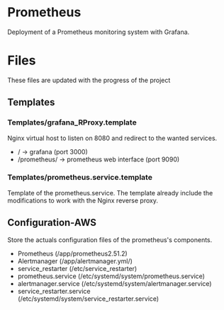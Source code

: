  # Prometheus
Deployment of a Prometheus monitoring system with Grafana.

# Files
These files are updated with the progress of the project

## Templates

### Templates/grafana_RProxy.template
Nginx virtual host to listen on 8080 and redirect to the wanted services.
- / -> grafana (port 3000)
- /prometheus/ -> prometheus web interface (port 9090)

### Templates/prometheus.service.template
Template of the prometheus.service. The template already include the modifications to work with the Nginx reverse proxy.

## Configuration-AWS
Store the actuals configuration files of the prometheus's components. 
- Prometheus (/app/prometheus2.51.2)
- Alertmanager (/app/alertmanager.yml/)
- service_restarter (/etc/service_restarter)
- prometheus.service (/etc/systemd/system/prometheus.service)
- alertmanager.service (/etc/systemd/system/alertmanager.service)
- service_restarter.service (/etc/systemd/system/service_restarter.service)
